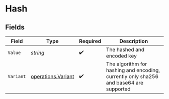 # Hash


## Fields

| Field                                                                                  | Type                                                                                   | Required                                                                               | Description                                                                            |
| -------------------------------------------------------------------------------------- | -------------------------------------------------------------------------------------- | -------------------------------------------------------------------------------------- | -------------------------------------------------------------------------------------- |
| `Value`                                                                                | *string*                                                                               | :heavy_check_mark:                                                                     | The hashed and encoded key                                                             |
| `Variant`                                                                              | [operations.Variant](../../models/operations/variant.md)                               | :heavy_check_mark:                                                                     | The algorithm for hashing and encoding, currently only sha256 and base64 are supported |